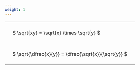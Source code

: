 ```yaml
---
weight: 1
---
```


<style type="text/css">
#T_7c5c4 th.col_heading {
  text-align: left;
  font-size: 1em;
}
#T_7c5c4 td {
  text-align: left;
  font-size: 1em;
  padding: 1.5em;
}
</style>
<table id="T_7c5c4">
  <thead>
  </thead>
  <tbody>
    <tr>
      <td id="T_7c5c4_row0_col0" class="data row0 col0" >$ \sqrt{xy} = \sqrt{x} \times \sqrt{y} $</td>
    </tr>
    <tr>
      <td id="T_7c5c4_row1_col0" class="data row1 col0" >$ \sqrt{\dfrac{x}{y}} = \dfrac{\sqrt{x}}{\sqrt{y}} $</td>
    </tr>
  </tbody>
</table>
